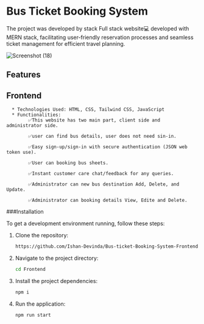 # Bus Ticket Booking  System 

The project was developed by stack Full stack website💻 developed with MERN stack, facilitating user-friendly reservation processes and seamless ticket management for efficient travel planning.

![Screenshot (18)](https://github.com/Ishan-Devinda/Bus-ticket-Booking-System-Frontend-Part/assets/139706212/17992d1b-339d-482b-879d-7c150b1f6925)



## Features
  ## Frontend

      * Technologies Used: HTML, CSS, Tailwind CSS, JavaScript
      * Functionalities:
            ✅This website has two main part, client side and administrator side.

            ✅user can find bus details, user does not need sin-in.

            ✅Easy sign-up/sign-in with secure authentication (JSON web token use).

            ✅User can booking bus sheets.

            ✅Instant customer care chat/feedback for any queries.

            ✅Administrator can new bus destination Add, Delete, and Update.

            ✅Administrator can booking details View, Edite and Delete.



###Installation

To get a development environment running, follow these steps:



1. Clone the repository:
   ```bash
   https://github.com/Ishan-Devinda/Bus-ticket-Booking-System-Frontend-Part.git
   ```
2. Navigate to the project directory:
   ```bash
   cd Frontend
   ```
3. Install the project dependencies:
   ```bash
   npm i
   ```
4. Run the application:
   ```bash
   npm run start
   ```

